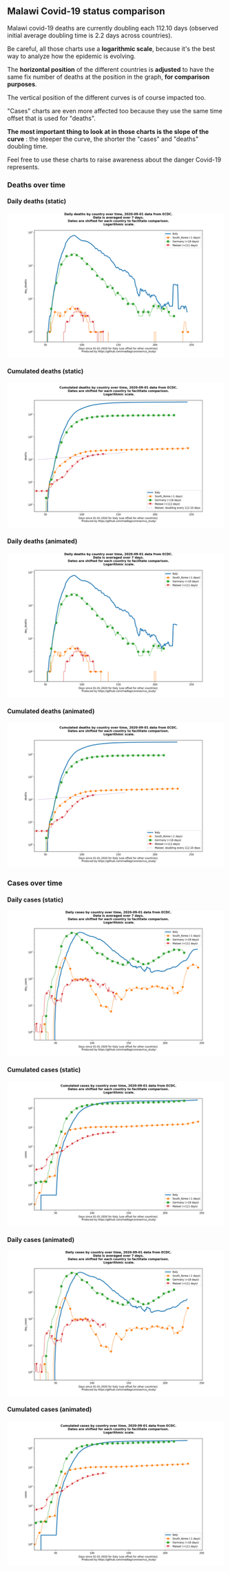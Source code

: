 ## Malawi Covid-19 status comparison 

Malawi covid-19 deaths are currently doubling each 112.10 days (observed initial average doubling time is 2.2 days across countries).



Be careful, all those charts use a **logarithmic scale**, because it's the best way to analyze how the epidemic is evolving.
 
The **horizontal position** of the different countries is **adjusted** to have the same fix number of deaths at the position in the graph, **for comparison purposes**.

The vertical position of the different curves is of course impacted too.

"Cases" charts are even more affected too because they use the same time offset that is used for "deaths".

**The most important thing to look at in those charts is the slope of the curve** : the steeper the curve, the shorter the "cases" and "deaths" doubling time.

Feel free to use these charts to raise awareness about the danger Covid-19 represents. 


 
### Deaths over time
 
#### Daily deaths (static)
![Malawi covid-19 daily deaths static chart](https://raw.githubusercontent.com/madlag/coronavirus_study/master/notebooks/graphs/2020-09-01/countries/Malawi/2020-09-01_Malawi_day_deaths.png "Malawi covid-19 day_deaths static chart")   
 
#### Cumulated deaths (static)
![Malawi covid-19 cumulated deaths static chart](https://raw.githubusercontent.com/madlag/coronavirus_study/master/notebooks/graphs/2020-09-01/countries/Malawi/2020-09-01_Malawi_deaths.png "Malawi covid-19 deaths static chart")   
 
#### Daily deaths (animated)
![Malawi covid-19 daily deaths animated chart](https://raw.githubusercontent.com/madlag/coronavirus_study/master/notebooks/graphs/2020-09-01/countries/Malawi/2020-09-01_Malawi_day_deaths.gif "Malawi covid-19 day_deaths animated chart")   
 
#### Cumulated deaths (animated)
![Malawi covid-19 cumulated deaths animated chart](https://raw.githubusercontent.com/madlag/coronavirus_study/master/notebooks/graphs/2020-09-01/countries/Malawi/2020-09-01_Malawi_deaths.gif "Malawi covid-19 deaths animated chart")   

 
### Cases over time
 
#### Daily cases (static)
![Malawi covid-19 daily cases static chart](https://raw.githubusercontent.com/madlag/coronavirus_study/master/notebooks/graphs/2020-09-01/countries/Malawi/2020-09-01_Malawi_day_cases.png "Malawi covid-19 day_cases static chart")   
 
#### Cumulated cases (static)
![Malawi covid-19 cumulated cases static chart](https://raw.githubusercontent.com/madlag/coronavirus_study/master/notebooks/graphs/2020-09-01/countries/Malawi/2020-09-01_Malawi_cases.png "Malawi covid-19 cases static chart")   
 
#### Daily cases (animated)
![Malawi covid-19 daily cases animated chart](https://raw.githubusercontent.com/madlag/coronavirus_study/master/notebooks/graphs/2020-09-01/countries/Malawi/2020-09-01_Malawi_day_cases.gif "Malawi covid-19 day_cases animated chart")   
 
#### Cumulated cases (animated)
![Malawi covid-19 cumulated cases animated chart](https://raw.githubusercontent.com/madlag/coronavirus_study/master/notebooks/graphs/2020-09-01/countries/Malawi/2020-09-01_Malawi_cases.gif "Malawi covid-19 cases animated chart")   

